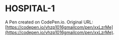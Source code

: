 # HOSPITAL-1

A Pen created on CodePen.io. Original URL: [https://codepen.io/vhzp1016gmailcom/pen/xxLzrMe](https://codepen.io/vhzp1016gmailcom/pen/xxLzrMe).


